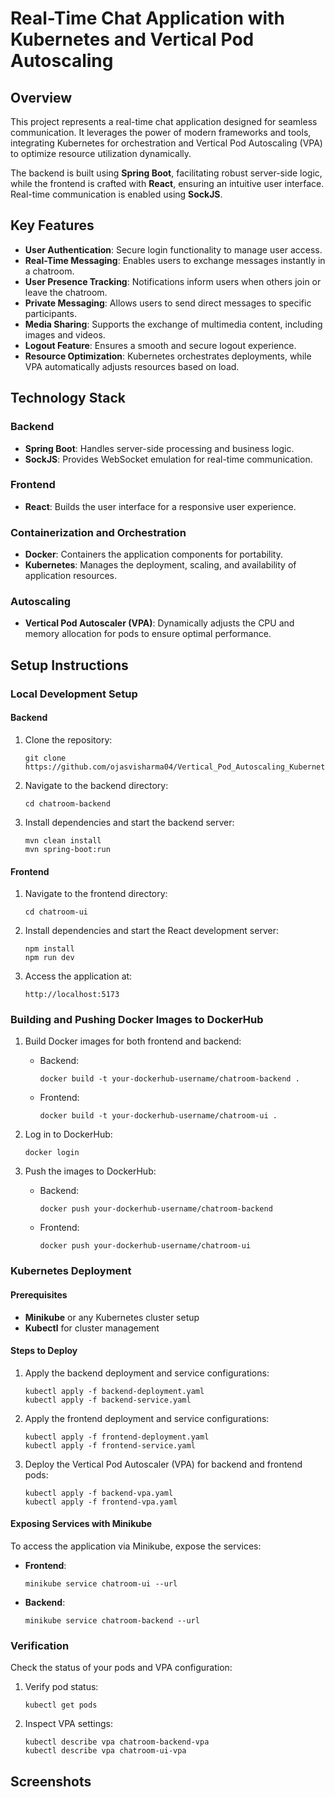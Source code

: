 # Real-Time Chat Application with Kubernetes and Vertical Pod Autoscaling

## Overview
This project represents a real-time chat application designed for seamless communication. It leverages the power of modern frameworks and tools, integrating Kubernetes for orchestration and Vertical Pod Autoscaling (VPA) to optimize resource utilization dynamically.

The backend is built using **Spring Boot**, facilitating robust server-side logic, while the frontend is crafted with **React**, ensuring an intuitive user interface. Real-time communication is enabled using **SockJS**.

## Key Features

- **User Authentication**: Secure login functionality to manage user access.
- **Real-Time Messaging**: Enables users to exchange messages instantly in a chatroom.
- **User Presence Tracking**: Notifications inform users when others join or leave the chatroom.
- **Private Messaging**: Allows users to send direct messages to specific participants.
- **Media Sharing**: Supports the exchange of multimedia content, including images and videos.
- **Logout Feature**: Ensures a smooth and secure logout experience.
- **Resource Optimization**: Kubernetes orchestrates deployments, while VPA automatically adjusts resources based on load.

## Technology Stack

### Backend
- **Spring Boot**: Handles server-side processing and business logic.
- **SockJS**: Provides WebSocket emulation for real-time communication.

### Frontend
- **React**: Builds the user interface for a responsive user experience.

### Containerization and Orchestration
- **Docker**: Containers the application components for portability.
- **Kubernetes**: Manages the deployment, scaling, and availability of application resources.

### Autoscaling
- **Vertical Pod Autoscaler (VPA)**: Dynamically adjusts the CPU and memory allocation for pods to ensure optimal performance.

## Setup Instructions

### Local Development Setup

#### Backend
1. Clone the repository:
   ```
   git clone https://github.com/ojasvisharma04/Vertical_Pod_Autoscaling_Kubernetes.git
   ```
2. Navigate to the backend directory:
   ```
   cd chatroom-backend
   ```
3. Install dependencies and start the backend server:
   ```
   mvn clean install
   mvn spring-boot:run
   ```

#### Frontend
1. Navigate to the frontend directory:
   ```
   cd chatroom-ui
   ```
2. Install dependencies and start the React development server:
   ```
   npm install
   npm run dev
   ```
3. Access the application at:
   ```
   http://localhost:5173
   ```

### Building and Pushing Docker Images to DockerHub

1. Build Docker images for both frontend and backend:
   - Backend:
     ```
     docker build -t your-dockerhub-username/chatroom-backend .
     ```
   - Frontend:
     ```
     docker build -t your-dockerhub-username/chatroom-ui .
     ```

2. Log in to DockerHub:
   ```
   docker login
   ```

3. Push the images to DockerHub:
   - Backend:
     ```
     docker push your-dockerhub-username/chatroom-backend
     ```
   - Frontend:
     ```
     docker push your-dockerhub-username/chatroom-ui
     ```

### Kubernetes Deployment

#### Prerequisites
- **Minikube** or any Kubernetes cluster setup
- **Kubectl** for cluster management

#### Steps to Deploy
1. Apply the backend deployment and service configurations:
   ```
   kubectl apply -f backend-deployment.yaml
   kubectl apply -f backend-service.yaml
   ```
2. Apply the frontend deployment and service configurations:
   ```
   kubectl apply -f frontend-deployment.yaml
   kubectl apply -f frontend-service.yaml
   ```
3. Deploy the Vertical Pod Autoscaler (VPA) for backend and frontend pods:
   ```
   kubectl apply -f backend-vpa.yaml
   kubectl apply -f frontend-vpa.yaml
   ```

#### Exposing Services with Minikube
To access the application via Minikube, expose the services:

- **Frontend**:
  ```
  minikube service chatroom-ui --url
  ```

- **Backend**:
  ```
  minikube service chatroom-backend --url
  ```

### Verification
Check the status of your pods and VPA configuration:

1. Verify pod status:
   ```
   kubectl get pods
   ```

2. Inspect VPA settings:
   ```
   kubectl describe vpa chatroom-backend-vpa
   kubectl describe vpa chatroom-ui-vpa
   ```

## Screenshots

